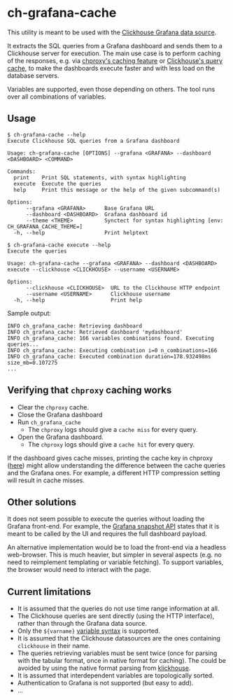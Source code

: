 # ch-grafana-cache

This utility is meant to be used with the [Clickhouse Grafana data source](https://grafana.com/grafana/plugins/grafana-clickhouse-datasource/).

It extracts the SQL queries from a Grafana dashboard and sends them to a Clickhouse server for execution. The main use case is to perform caching of the responses, e.g. via [chproxy's caching feature](https://www.chproxy.org/configuration/caching/) or [Clickhouse's query cache](https://clickhouse.com/docs/en/operations/query-cache), to make the dashboards execute faster and with less load on the database servers.

Variables are supported, even those depending on others. The tool runs over all combinations of variables.

## Usage

```console
$ ch-grafana-cache --help
Execute Clickhouse SQL queries from a Grafana dashboard

Usage: ch-grafana-cache [OPTIONS] --grafana <GRAFANA> --dashboard <DASHBOARD> <COMMAND>

Commands:
  print    Print SQL statements, with syntax highlighting
  execute  Execute the queries
  help     Print this message or the help of the given subcommand(s)

Options:
      --grafana <GRAFANA>      Base Grafana URL
      --dashboard <DASHBOARD>  Grafana dashboard id
      --theme <THEME>          Synctect for syntax highlighting [env: CH_GRAFANA_CACHE_THEME=]
  -h, --help                   Print helptext

$ ch-grafana-cache execute --help
Execute the queries

Usage: ch-grafana-cache --grafana <GRAFANA> --dashboard <DASHBOARD> execute --clickhouse <CLICKHOUSE> --username <USERNAME>

Options:
      --clickhouse <CLICKHOUSE>  URL to the Clickhouse HTTP endpoint
      --username <USERNAME>      Clickhouse username
  -h, --help                     Print help
```

Sample output:

```text
INFO ch_grafana_cache: Retrieving dashboard
INFO ch_grafana_cache: Retrieved dashboard 'mydashboard'
INFO ch_grafana_cache: 166 variables combinations found. Executing queries...
INFO ch_grafana_cache: Executing combination i=0 n_combinations=166
INFO ch_grafana_cache: Executed combination duration=178.932498ms size_mb=0.107275
...
```

## Verifying that `chproxy` caching works

- Clear the `chproxy` cache.
- Close the Grafana dashboard
- Run `ch_grafana_cache`
  - The `chproxy` logs should give a `cache miss` for every query.
- Open the Grafana dashboard.
  - The `chproxy` logs should give a `cache hit` for every query.

If the dashboard gives cache misses, printing the cache key in chproxy ([here](https://github.com/ContentSquare/chproxy/blob/2d4c2bf185cb32bc127330b6f8d8614ba4ebbe61/cache/key.go#L86)) might allow understanding the difference between the cache queries and the Grafana ones. For example, a different HTTP compression setting will result in cache misses.

## Other solutions

It does not seem possible to execute the queries without loading the Grafana front-end. For example, the [Grafana snapshot API](https://grafana.com/docs/grafana/latest/developers/http_api/snapshot/) states that it is meant to be called by the UI and requires the full dashboard payload.

An alternative implementation would be to load the front-end via a headless web-browser. This is much heavier, but simpler in several aspects (e.g. no need to reimplement templating or variable fetching). To support variables, the browser would need to interact with the page.

## Current limitations

- It is assumed that the queries do not use time range information at all.
- The Clickhouse queries are sent directly (using the HTTP interface), rather than through the Grafana data source.
- Only the `${varname}` [variable syntax](https://grafana.com/docs/grafana/latest/dashboards/variables/variable-syntax/) is supported.
- It is assumed that the Clickhouse datasources are the ones containing `clickhouse` in their name.
- The queries retrieving variables must be sent twice (once for parsing with the tabular format, once in native format for caching). The could be avoided by using the native format parsing from [klickhouse](https://docs.rs/klickhouse/latest/klickhouse/).
- It is assumed that interdependent variables are topologically sorted.
- Authentication to Grafana is not supported (but easy to add).
- ...
